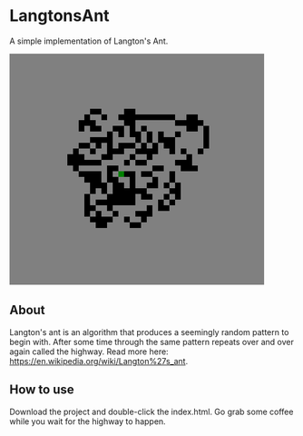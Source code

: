 # LangtonsAnt
A simple implementation of Langton's Ant.

![](screenshot.png?raw=true)

## About
Langton's ant is an algorithm that produces a seemingly random pattern to begin with. After some time through the same
pattern repeats over and over again called the highway. Read more here: https://en.wikipedia.org/wiki/Langton%27s_ant. 

## How to use
Download the project and double-click the index.html. Go grab some coffee while you wait for the highway to happen. 
